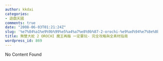 ```yaml
---
author: kkdai
categories:
- 遊戲天國
comments: true
date: "2008-06-03T01:21:24Z"
slug: '%e7%84%a1%e9%9b%99%e5%a4%a7%e8%9b%87-2-orochi-%e9%ad%94%e7%8e%8b%e5%86%8d%e8%87%a8-%e4%b8%80%e5%ae%9a%e8%a6%81%e7%8e%a9-%e5%ae%8c%e5%85%a8%e6%94%bb%e7%95%a5%e8%88%87%e5%85%a8%e7%b4%a0%e6%9d%90'
title: 無雙大蛇 2 OROCHI 魔王再臨 一定要玩- 完全攻略與全素材指南
wordpress_id: 869
---
```


No Content Found
